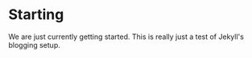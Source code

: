 ---
---

# Starting

We are just currently getting started. This is really just a test of Jekyll's blogging setup.